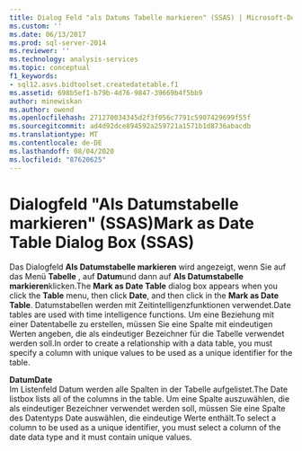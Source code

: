```yaml
---
title: Dialog Feld "als Datums Tabelle markieren" (SSAS) | Microsoft-Dokumentation
ms.custom: ''
ms.date: 06/13/2017
ms.prod: sql-server-2014
ms.reviewer: ''
ms.technology: analysis-services
ms.topic: conceptual
f1_keywords:
- sql12.asvs.bidtoolset.createdatetable.f1
ms.assetid: 698b5ef1-b79b-4d76-9847-39669b4f5bb9
author: minewiskan
ms.author: owend
ms.openlocfilehash: 271270034345d2f3f056c7791c5907429699f55f
ms.sourcegitcommit: ad4d92dce894592a259721a1571b1d8736abacdb
ms.translationtype: MT
ms.contentlocale: de-DE
ms.lasthandoff: 08/04/2020
ms.locfileid: "87620625"
---
```

# <a name="mark-as-date-table-dialog-box-ssas"></a><span data-ttu-id="d89a1-102">Dialogfeld "Als Datumstabelle markieren" (SSAS)</span><span class="sxs-lookup"><span data-stu-id="d89a1-102">Mark as Date Table Dialog Box (SSAS)</span></span>
  <span data-ttu-id="d89a1-103">Das Dialogfeld **Als Datumstabelle markieren** wird angezeigt, wenn Sie auf das Menü **Tabelle** , auf **Datum**und dann auf **Als Datumstabelle markieren**klicken.</span><span class="sxs-lookup"><span data-stu-id="d89a1-103">The **Mark as Date Table** dialog box appears when you click the **Table** menu, then click **Date**, and then click in the **Mark as Date Table**.</span></span> <span data-ttu-id="d89a1-104">Datumstabellen werden mit Zeitintelligenzfunktionen verwendet.</span><span class="sxs-lookup"><span data-stu-id="d89a1-104">Date tables are used with time intelligence functions.</span></span> <span data-ttu-id="d89a1-105">Um eine Beziehung mit einer Datentabelle zu erstellen, müssen Sie eine Spalte mit eindeutigen Werten angeben, die als eindeutiger Bezeichner für die Tabelle verwendet werden soll.</span><span class="sxs-lookup"><span data-stu-id="d89a1-105">In order to create a relationship with a data table, you must specify a column with unique values to be used as a unique identifier for the table.</span></span>  
  
 <span data-ttu-id="d89a1-106">**Datum**</span><span class="sxs-lookup"><span data-stu-id="d89a1-106">**Date**</span></span>  
 <span data-ttu-id="d89a1-107">Im Listenfeld Datum werden alle Spalten in der Tabelle aufgelistet.</span><span class="sxs-lookup"><span data-stu-id="d89a1-107">The Date listbox lists all of the columns in the table.</span></span> <span data-ttu-id="d89a1-108">Um eine Spalte auszuwählen, die als eindeutiger Bezeichner verwendet werden soll, müssen Sie eine Spalte des Datentyps Date auswählen, die eindeutige Werte enthält.</span><span class="sxs-lookup"><span data-stu-id="d89a1-108">To select a column to be used as a unique identifier, you must select a column of the date data type and it must contain unique values.</span></span>  
  
  

